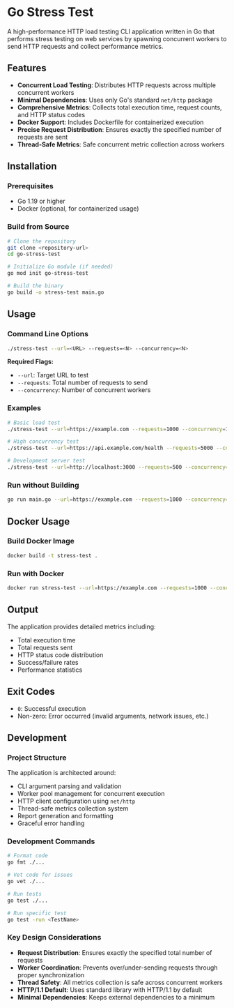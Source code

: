 # Go Stress Test

A high-performance HTTP load testing CLI application written in Go that performs stress testing on web services by spawning concurrent workers to send HTTP requests and collect performance metrics.

## Features

- **Concurrent Load Testing**: Distributes HTTP requests across multiple concurrent workers
- **Minimal Dependencies**: Uses only Go's standard `net/http` package
- **Comprehensive Metrics**: Collects total execution time, request counts, and HTTP status codes
- **Docker Support**: Includes Dockerfile for containerized execution
- **Precise Request Distribution**: Ensures exactly the specified number of requests are sent
- **Thread-Safe Metrics**: Safe concurrent metric collection across workers

## Installation

### Prerequisites
- Go 1.19 or higher
- Docker (optional, for containerized usage)

### Build from Source

```bash
# Clone the repository
git clone <repository-url>
cd go-stress-test

# Initialize Go module (if needed)
go mod init go-stress-test

# Build the binary
go build -o stress-test main.go
```

## Usage

### Command Line Options

```bash
./stress-test --url=<URL> --requests=<N> --concurrency=<N>
```

**Required Flags:**
- `--url`: Target URL to test
- `--requests`: Total number of requests to send
- `--concurrency`: Number of concurrent workers

### Examples

```bash
# Basic load test
./stress-test --url=https://example.com --requests=1000 --concurrency=10

# High concurrency test
./stress-test --url=https://api.example.com/health --requests=5000 --concurrency=100

# Development server test
./stress-test --url=http://localhost:3000 --requests=500 --concurrency=5
```

### Run without Building

```bash
go run main.go --url=https://example.com --requests=1000 --concurrency=10
```

## Docker Usage

### Build Docker Image

```bash
docker build -t stress-test .
```

### Run with Docker

```bash
docker run stress-test --url=https://example.com --requests=1000 --concurrency=10
```

## Output

The application provides detailed metrics including:
- Total execution time
- Total requests sent
- HTTP status code distribution
- Success/failure rates
- Performance statistics

## Exit Codes

- `0`: Successful execution
- Non-zero: Error occurred (invalid arguments, network issues, etc.)

## Development

### Project Structure

The application is architected around:
- CLI argument parsing and validation
- Worker pool management for concurrent execution
- HTTP client configuration using `net/http`
- Thread-safe metrics collection system
- Report generation and formatting
- Graceful error handling

### Development Commands

```bash
# Format code
go fmt ./...

# Vet code for issues
go vet ./...

# Run tests
go test ./...

# Run specific test
go test -run <TestName>
```

### Key Design Considerations

- **Request Distribution**: Ensures exactly the specified total number of requests
- **Worker Coordination**: Prevents over/under-sending requests through proper synchronization
- **Thread Safety**: All metrics collection is safe across concurrent workers
- **HTTP/1.1 Default**: Uses standard library with HTTP/1.1 by default
- **Minimal Dependencies**: Keeps external dependencies to a minimum
